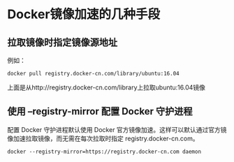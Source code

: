 # Docker镜像加速的几种手段

## 拉取镜像时指定镜像源地址

例如：

```
docker pull registry.docker-cn.com/library/ubuntu:16.04
```

上面是从http://registry.docker-cn.com/library上拉取ubuntu:16.04镜像

## 使用 –registry-mirror 配置 Docker 守护进程

配置 Docker 守护进程默认使用 Docker 官方镜像加速。这样可以默认通过官方镜像加速拉取镜像，而无需在每次拉取时指定 registry.docker-cn.com。

```
docker --registry-mirror=https://registry.docker-cn.com daemon
```
